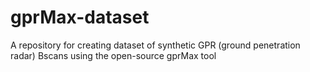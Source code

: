 # gprMax-dataset
A repository for creating dataset of synthetic GPR (ground penetration radar) Bscans using the open-source gprMax tool
